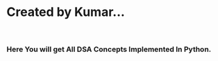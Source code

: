 <b><h1>Created by Kumar...</h1></b>
<br>
<h3>Here You will get All DSA Concepts Implemented In Python.</h3>
